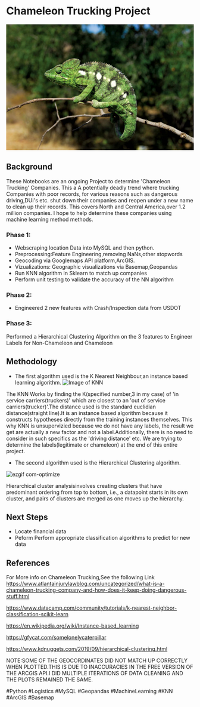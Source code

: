 # Chameleon Trucking Project
![Image of Chameleon](https://github.com/raedjamw/Chameleon-Trucking/blob/master/Chameleon-branch-Madagascar.jpg)


## Background
These Notebooks are an ongoing Project to determine 'Chameleon Trucking' Companies.
This a A potentially deadly trend where trucking Companies with poor records, for various
reasons such as dangerous driving,DUI's etc. shut down their companies and reopen under a new 
name to clean up their records. This covers North and Central America,over 1.2 million companies.
I hope to help determine these companies using machine learning method methods.

### Phase 1:
- Webscraping location Data into MySQL and then python.
- Preprocessing:Feature Engineering,removing NaNs,other stopwords 
- Geocoding via Googlemaps API platform,ArcGIS.
- Vizualizations: Geographic visualizations via Basemap,Geopandas
- Run KNN algorithm in Sklearn to match up companies 
- Perform unit testing to validate the accuracy of the NN algorithm

### Phase 2: 
- Engineered 2 new features with Crash/Inspection data from USDOT

### Phase 3:
Performed a Hierarchical Clustering Algorithm on the 3 features to Engineer Labels for Non-Chameleon and Chameleon

## Methodology
- The first algorithm used is the K Nearest Neighbour,an instance based learning algorithm.
![Image of KNN](https://github.com/raedjamw/Unsupervized-KNN-for-matching-Pairs-Chamleon-Trucking-Project/blob/master/KNN.JPG)

The KNN  Works by finding the K(specified number,3 in my case) of 'in service carriers(truckers)' which are closest to an 'out of service carriers(trucker)'.The distance
used is the standard euclidian distance(straight line).It is an instance based algorithm because it constructs hypotheses directly from the training instances themselves. This why KNN is unsupervizied because we do not have any labels, the result we get are actually a new factor and not a label.Additionally, there is no need to consider in such specifics as the 'driving distance' etc. We are trying to determine the labels(legitimate or chameleon) at the end of this entire project.

- The second algorithm used is the Hierarchical Clustering algorithm.

![ezgif com-optimize](https://user-images.githubusercontent.com/39776292/90050461-36c74e00-dca4-11ea-93cf-f6138fcc1ff8.gif)

Hierarchical cluster analysisinvolves creating clusters that have predominant ordering from top to bottom, i.e., a datapoint starts in its own cluster, and pairs of clusters are merged as one moves up the hierarchy.

## Next Steps
- Locate financial data
- Peform Perform appropriate classification algorithms to predict for new data
 
## References

For More info on Chameleon Trucking,See the following Link
https://www.atlantainjurylawblog.com/uncategorized/what-is-a-chameleon-trucking-company-and-how-does-it-keep-doing-dangerous-stuff.html

https://www.datacamp.com/community/tutorials/k-nearest-neighbor-classification-scikit-learn

https://en.wikipedia.org/wiki/Instance-based_learning

https://gfycat.com/somelonelycaterpillar

https://www.kdnuggets.com/2019/09/hierarchical-clustering.html

NOTE:SOME OF THE GEOCORDINATES DID NOT MATCH UP CORRECTLY WHEN PLOTTED.THIS IS DUE TO INACCURACIES IN THE FREE VERSION OF THE ARCGIS API.I DID MULTIPLE ITERATIONS OF DATA CLEANING AND THE PLOTS REMAINED THE SAME.

#Python #Logistics #MySQL #Geopandas #MachineLearning #KNN #ArcGIS #Basemap
